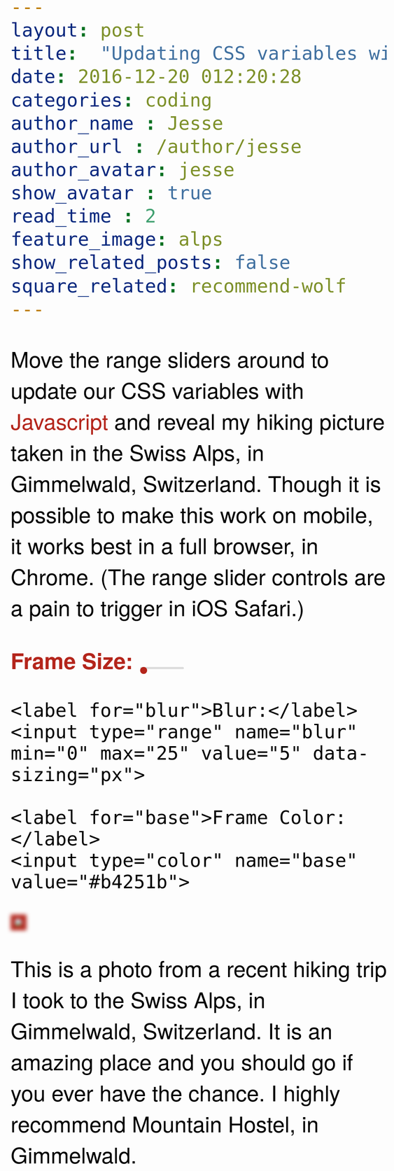 ```yaml
---
layout: post
title:  "Updating CSS variables with Javascript in the Swiss Alps"
date: 2016-12-20 012:20:28
categories: coding
author_name : Jesse
author_url : /author/jesse
author_avatar: jesse
show_avatar : true
read_time : 2
feature_image: alps
show_related_posts: false
square_related: recommend-wolf
---
```


<body>
  <p>Move the range sliders around to update our CSS variables with <span class='hl'>Javascript</span>
  and reveal my hiking picture taken in the Swiss Alps, in Gimmelwald, Switzerland. Though it is possible to make this work on mobile, it works best in a full browser, in Chrome. (The range slider controls are a pain to trigger in iOS Safari.)</p>

  <div class="controls">
    <label for="spacing">Frame Size:</label>
    <input type="range" name="spacing" min="10" max="200" value="10" data-sizing="px">

    <label for="blur">Blur:</label>
    <input type="range" name="blur" min="0" max="25" value="5" data-sizing="px">

    <label for="base">Frame Color:</label>
    <input type="color" name="base" value="#b4251b">
  </div>

  <img src="http://i.imgur.com/zSUPCqp.png">
  <p>This is a photo from a recent hiking trip I took to the Swiss Alps, in Gimmelwald, Switzerland.
  It is an amazing place and you should go if you ever have the chance. I highly recommend Mountain Hostel, in Gimmelwald.</p>

<style>

input[type=range]{
  -webkit-appearance: none;
}

input[type=range]::-webkit-slider-runnable-track {
  width: 300px;
  height: 5px;
  background: #ddd;
  border: none;
  border-radius: 3px;
}

input[type=range]::-webkit-slider-thumb {
  -webkit-appearance: none;
  border: none;
  height: 16px;
  width: 16px;
  border-radius: 50%;
  background: var(--base);
  margin-top: 0px;
}

input[type=range]:focus {
  outline: none;
}

input[type=range]:focus::-webkit-slider-runnable-track {
  background: #ccc;
}

:root {
  --base: #b4251b;
  --spacing: 10px;
  --blur: 5px;
  --grayscale: 0px;
}

img {
  padding: var(--spacing);
  background: var(--base);
  filter: blur(var(--blur));
}

.hl {
  color: var(--base);
}

body {
  color: black;
  font-family: 'helvetica neue', sans-serif;
  font-weight: 100;
  font-size: 50px;
}
label {
    color: var(--base);
    display: inline-block;
    max-width: 100%;
    margin-bottom: 5px;
    font-weight: 700;
}

.controls {
  margin-bottom: 50px;
}

input {
  width:100px;
}
</style>

<script>
  const inputs = document.querySelectorAll('.controls input');

  function handleUpdate() {
    const suffix = this.dataset.sizing || '';
    document.documentElement.style.setProperty(`--${this.name}`, this.value + suffix);
  }

  inputs.forEach(input => input.addEventListener('change', handleUpdate));
  inputs.forEach(input => input.addEventListener('mousemove', handleUpdate));
</script>


</body>
